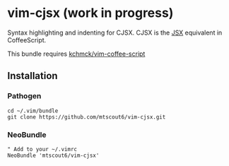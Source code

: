 # vim-cjsx (work in progress)

Syntax highlighting and indenting for CJSX. CJSX is the [JSX](http://facebook.github.io/react/index.html) equivalent in CoffeeScript.

This bundle requires [kchmck/vim-coffee-script](https://github.com/kchmck/vim-coffee-script)

## Installation

### Pathogen
```
cd ~/.vim/bundle
git clone https://github.com/mtscout6/vim-cjsx.git
```

### NeoBundle
```
" Add to your ~/.vimrc
NeoBundle 'mtscout6/vim-cjsx'
```
